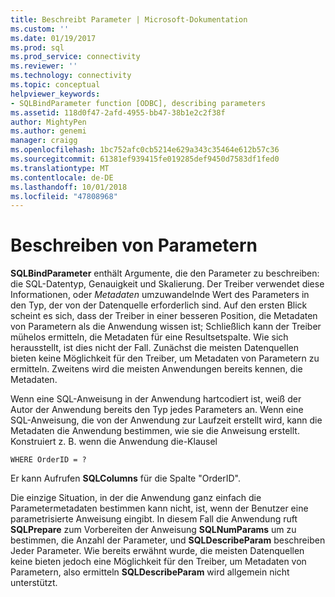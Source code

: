 ```yaml
---
title: Beschreibt Parameter | Microsoft-Dokumentation
ms.custom: ''
ms.date: 01/19/2017
ms.prod: sql
ms.prod_service: connectivity
ms.reviewer: ''
ms.technology: connectivity
ms.topic: conceptual
helpviewer_keywords:
- SQLBindParameter function [ODBC], describing parameters
ms.assetid: 118d0f47-2afd-4955-bb47-38b1e2c2f38f
author: MightyPen
ms.author: genemi
manager: craigg
ms.openlocfilehash: 1bc752afc0cb5214e629a343c35464e612b57c36
ms.sourcegitcommit: 61381ef939415fe019285def9450d7583df1fed0
ms.translationtype: MT
ms.contentlocale: de-DE
ms.lasthandoff: 10/01/2018
ms.locfileid: "47808968"
---
```

# <a name="describing-parameters"></a>Beschreiben von Parametern
**SQLBindParameter** enthält Argumente, die den Parameter zu beschreiben: die SQL-Datentyp, Genauigkeit und Skalierung. Der Treiber verwendet diese Informationen, oder *Metadaten* umzuwandelnde Wert des Parameters in den Typ, der von der Datenquelle erforderlich sind. Auf den ersten Blick scheint es sich, dass der Treiber in einer besseren Position, die Metadaten von Parametern als die Anwendung wissen ist; Schließlich kann der Treiber mühelos ermitteln, die Metadaten für eine Resultsetspalte. Wie sich herausstellt, ist dies nicht der Fall. Zunächst die meisten Datenquellen bieten keine Möglichkeit für den Treiber, um Metadaten von Parametern zu ermitteln. Zweitens wird die meisten Anwendungen bereits kennen, die Metadaten.  
  
 Wenn eine SQL-Anweisung in der Anwendung hartcodiert ist, weiß der Autor der Anwendung bereits den Typ jedes Parameters an. Wenn eine SQL-Anweisung, die von der Anwendung zur Laufzeit erstellt wird, kann die Metadaten die Anwendung bestimmen, wie sie die Anweisung erstellt. Konstruiert z. B. wenn die Anwendung die-Klausel  
  
```  
WHERE OrderID = ?  
```  
  
 Er kann Aufrufen **SQLColumns** für die Spalte "OrderID".  
  
 Die einzige Situation, in der die Anwendung ganz einfach die Parametermetadaten bestimmen kann nicht, ist, wenn der Benutzer eine parametrisierte Anweisung eingibt. In diesem Fall die Anwendung ruft **SQLPrepare** zum Vorbereiten der Anweisung **SQLNumParams** um zu bestimmen, die Anzahl der Parameter, und **SQLDescribeParam** beschreiben Jeder Parameter. Wie bereits erwähnt wurde, die meisten Datenquellen keine bieten jedoch eine Möglichkeit für den Treiber, um Metadaten von Parametern, also ermitteln **SQLDescribeParam** wird allgemein nicht unterstützt.
